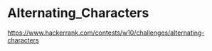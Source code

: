Alternating_Characters
======
https://www.hackerrank.com/contests/w10/challenges/alternating-characters
